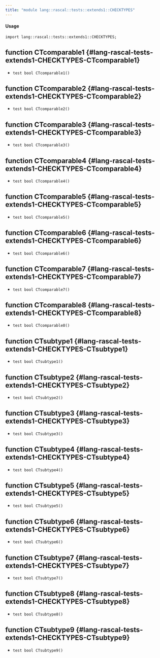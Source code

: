 ```yaml
---
title: "module lang::rascal::tests::extends1::CHECKTYPES"
---
```


#### Usage

`import lang::rascal::tests::extends1::CHECKTYPES;`


## function CTcomparable1 {#lang-rascal-tests-extends1-CHECKTYPES-CTcomparable1}

* ``test bool CTcomparable1()``

## function CTcomparable2 {#lang-rascal-tests-extends1-CHECKTYPES-CTcomparable2}

* ``test bool CTcomparable2()``

## function CTcomparable3 {#lang-rascal-tests-extends1-CHECKTYPES-CTcomparable3}

* ``test bool CTcomparable3()``

## function CTcomparable4 {#lang-rascal-tests-extends1-CHECKTYPES-CTcomparable4}

* ``test bool CTcomparable4()``

## function CTcomparable5 {#lang-rascal-tests-extends1-CHECKTYPES-CTcomparable5}

* ``test bool CTcomparable5()``

## function CTcomparable6 {#lang-rascal-tests-extends1-CHECKTYPES-CTcomparable6}

* ``test bool CTcomparable6()``

## function CTcomparable7 {#lang-rascal-tests-extends1-CHECKTYPES-CTcomparable7}

* ``test bool CTcomparable7()``

## function CTcomparable8 {#lang-rascal-tests-extends1-CHECKTYPES-CTcomparable8}

* ``test bool CTcomparable8()``

## function CTsubtype1 {#lang-rascal-tests-extends1-CHECKTYPES-CTsubtype1}

* ``test bool CTsubtype1()``

## function CTsubtype2 {#lang-rascal-tests-extends1-CHECKTYPES-CTsubtype2}

* ``test bool CTsubtype2()``

## function CTsubtype3 {#lang-rascal-tests-extends1-CHECKTYPES-CTsubtype3}

* ``test bool CTsubtype3()``

## function CTsubtype4 {#lang-rascal-tests-extends1-CHECKTYPES-CTsubtype4}

* ``test bool CTsubtype4()``

## function CTsubtype5 {#lang-rascal-tests-extends1-CHECKTYPES-CTsubtype5}

* ``test bool CTsubtype5()``

## function CTsubtype6 {#lang-rascal-tests-extends1-CHECKTYPES-CTsubtype6}

* ``test bool CTsubtype6()``

## function CTsubtype7 {#lang-rascal-tests-extends1-CHECKTYPES-CTsubtype7}

* ``test bool CTsubtype7()``

## function CTsubtype8 {#lang-rascal-tests-extends1-CHECKTYPES-CTsubtype8}

* ``test bool CTsubtype8()``

## function CTsubtype9 {#lang-rascal-tests-extends1-CHECKTYPES-CTsubtype9}

* ``test bool CTsubtype9()``

